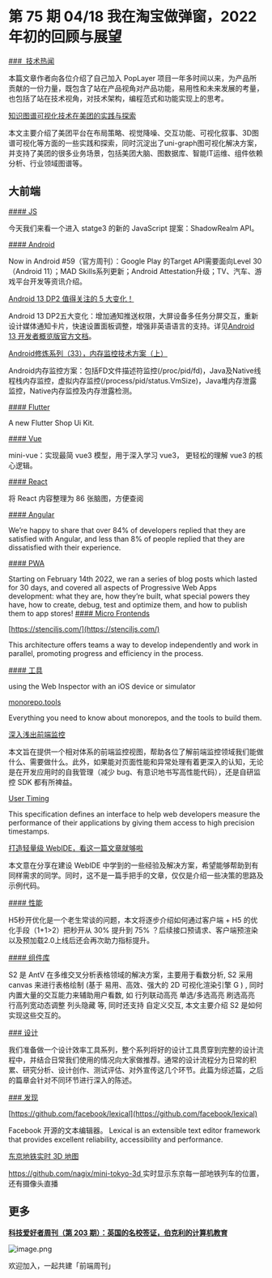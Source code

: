 # 第 75 期 04/18 我在淘宝做弹窗，2022 年初的回顾与展望
[###  技术热闻](https://mp.weixin.qq.com/s/jvPSFsnqsipEoqvsBKd8qg)

本篇文章作者向各位介绍了自己加入 PopLayer 项目一年多时间以来，为产品所贡献的一份力量，既包含了站在产品视角对产品功能，易用性和未来发展的考量，也包括了站在技术视角，对技术架构，编程范式和功能实现上的思考。


[知识图谱可视化技术在美团的实践与探索](https://mp.weixin.qq.com/s/64XoQ0JIjjuaUtTaL3BzdA)

本文主要介绍了美团平台在布局策略、视觉降噪、交互功能、可视化叙事、3D图谱可视化等方面的一些实践和探索，同时沉淀出了uni-graph图可视化解决方案，并支持了美团的很多业务场景，包括美团大脑、图数据库、智能IT运维、组件依赖分析、行业领域图谱等。

## 大前端
[#### JS](https://mp.weixin.qq.com/s/wAI-L3we6uK0HvvPtOcIjg)

今天我们来看一个进入 statge3 的新的 JavaScript 提案：ShadowRealm API。

[#### Android](https://medium.com/androiddevelopers/now-in-android-59-f36300ae1e94)

Now in Android #59（官方周刊）：Google Play 的Target API需要面向Level 30（Android 11）；MAD Skills系列更新；Android Attestation升级；TV、汽车、游戏平台开发等资讯介绍。


[Android 13 DP2 值得关注的 5 大变化！](https://mp.weixin.qq.com/s/jEBtLuMLZ6UmydZTw8FcCQ)

Android 13 DP2五大变化：增加通知推送权限，大屏设备多任务分屏交互，重新设计媒体通知卡片，快速设置面板调整，增强非英语语言的支持。详见[Android 13 开发者概览版官方文档](https://developer.android.com/about/versions/13?hl=zh-cn)。


[Android修炼系列（33），内存监控技术方案（上）](https://juejin.cn/post/7080461351474167844)

Android内存监控方案：包括FD文件描述符监控(/proc/pid/fd)，Java及Native线程栈内存监控，虚拟内存监控(/process/pid/status.VmSize)，Java堆内存泄露监控，Native内存监控及内存泄露检测。

[#### Flutter](https://flutterawesome.com/marketia-a-new-flutter-shop-ui-kit/)

A new Flutter Shop Ui Kit.

[#### Vue](https://github.com/cuixiaorui/mini-vue)

mini-vue：实现最简 vue3 模型，用于深入学习 vue3， 更轻松的理解 vue3 的核心逻辑。

[#### React](https://juejin.cn/post/7085145274200358949)

将 React 内容整理为 86 张脑图，方便查阅

[#### Angular](https://blog.angular.io/developer-survey-2021-results-38e653cbb36b)

We’re happy to share that over 84% of developers replied that they are satisfied with Angular, and less than 8% of people replied that they are dissatisfied with their experience. 

[#### PWA](https://blogs.windows.com/msedgedev/2022/04/14/30-days-of-pwa-fall-in-love-with-progressive-web-apps/)

Starting on February 14th 2022, we ran a series of blog posts which lasted for 30 days, and covered all aspects of Progressive Web Apps development: what they are, how they’re built, what special powers they have, how to create, debug, test and optimize them, and how to publish them to app stores! [
](https://blogs.windows.com/msedgedev/2022/04/14/30-days-of-pwa-fall-in-love-with-progressive-web-apps/)
[#### Micro Frontends](https://ionicframework.com/blog/optimizing-micro-frontends-with-stencil/)


[https://stenciljs.com/](https://stenciljs.com/)

This architecture offers teams a way to develop independently and work in parallel, promoting progress and efficiency in the process.

[#### 工具](https://bendodson.com/weblog/2022/04/13/web-inspector-on-ios-devices-simulators)

using the Web Inspector with an iOS device or simulator


[monorepo.tools](https://monorepo.tools/)

Everything you need to know about monorepos, and the tools to build them.


[深入浅出前端监控](https://mp.weixin.qq.com/s/9L3ck2DGbSapWatte5i9Mw)

本文旨在提供一个相对体系的前端监控视图，帮助各位了解前端监控领域我们能做什么、需要做什么。此外，如果能对页面性能和异常处理有着更深入的认知，无论是在开发应用时的自我管理（减少 bug、有意识地书写高性能代码），还是自研监控 SDK 都有所裨益。


[User Timing](https://www.w3.org/TR/user-timing/)

This specification defines an interface to help web developers measure the performance of their applications by giving them access to high precision timestamps.


[打造轻量级 WebIDE，看这一篇文章就够啦](https://mp.weixin.qq.com/s/75RPsB6jjOLm-c8TSt_m-Q)

本文意在分享在建设 WebIDE 中学到的一些经验及解决方案，希望能够帮助到有同样需求的同学。同时，这不是一篇手把手的文章，仅仅是介绍一些决策的思路及示例代码。

[#### 性能](https://mp.weixin.qq.com/s/23ZFPK4CaCkinwpZ3SG9Rw)

 H5秒开优化是一个老生常谈的问题，本文将逐步介绍如何通过客户端 + H5 的优化手段（1+1>2）把秒开从 30% 提升到 75% ？后续接口预请求、客户端预渲染以及预加载2.0上线后还会再次助力指标提升。

[#### 组件库](https://mp.weixin.qq.com/s/N5e0yJIaWETjzE1yoqNlyg)

S2 是 AntV 在多维交叉分析表格领域的解决方案，主要用于看数分析, S2 采用 canvas 来进行表格绘制 (基于 易用、高效、强大的 2D 可视化渲染引擎 G ) , 同时内置大量的交互能力来辅助用户看数, 如 行列联动高亮 单选/多选高亮 刷选高亮 行高列宽动态调整 列头隐藏 等, 同时还支持 自定义交互, 本文主要介绍 S2 是如何实现这些交互的。

[### 设计](https://mp.weixin.qq.com/s/80D5f0bdcEMcxM9zUms60g)

我们准备做一个设计效率工具系列，整个系列将好的设计工具贯穿到完整的设计流程中，并结合日常我们使用的情况向大家做推荐。通常的设计流程分为日常的积累、研究分析、设计创作、测试评估、对外宣传这几个环节。此篇为综述篇，之后的篇章会针对不同环节进行深入的陈述。

[### 发现](https://lexical.dev/)


[https://github.com/facebook/lexical](https://github.com/facebook/lexical)

Facebook 开源的文本编辑器。
Lexical is an extensible text editor framework that provides excellent reliability, accessibility and performance.


[东京地铁实时 3D 地图](https://minitokyo3d.com/)

[https://github.com/nagix/mini-tokyo-3d
](https://github.com/nagix/mini-tokyo-3d)实时显示东京每一部地铁列车的位置，还有摄像头直播

## 更多
[**科技爱好者周刊（第 203 期）：英国的名校签证，伯克利的计算机教育**](http://www.ruanyifeng.com/blog/2022/04/weekly-issue-203.html)

![image.png](https://cdn.nlark.com/yuque/0/2020/png/85771/1605930034828-7fc81343-651f-4a15-8465-eebe5a23cf61.png#crop=0&crop=0&crop=1&crop=1&height=31&id=UcFmc&margin=%5Bobject%20Object%5D&name=image.png&originHeight=90&originWidth=2186&originalType=binary&ratio=1&rotation=0&showTitle=false&size=14325&status=done&style=none&title=&width=746)


欢迎加入，一起共建「前端周刊」

